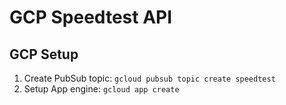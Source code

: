 # GCP Speedtest API

## GCP Setup
1. Create PubSub topic: `gcloud pubsub topic create speedtest`
1. Setup App engine: `gcloud app create`